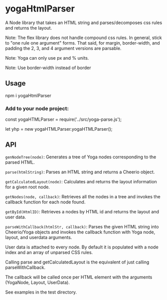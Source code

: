 # yogaHtmlParser
A Node library that takes an HTML string and parses/decomposes css rules and returns the layout. 

Note: The flex library does not handle compound css rules.  In general, stick to "one rule one argument" forms.  That said, for margin, border-width, and padding the 2, 3, and 4 argument versions are parsable.  

Note: Yoga can only use px and % units.

Note: Use border-width instead of border

## Usage

npm i yogaHtmlParser

### Add to your node project:

const yogaHTMLParser = require('../src/yoga-parse.js');

let yhp = new yogaHTMLParser.yogaHTMLParser();

## API

`genNodeTree(node)`: Generates a tree of Yoga nodes corresponding to the parsed HTML.

`parse(htmlString)`: Parses an HTML string and returns a Cheerio object.

`getCalculatedLayout(node)`: Calculates and returns the layout information for a given root node.

`getNodes(node, callback)`: Retrieves all the nodes in a tree and invokes the callback function for each node found.

`getById(HtmlID)`: Retrieves a nodes by HTML id and returns the layout and user data.

`parseWithCallback(htmlStr, callback)`: Parses the given HTML string into Cheerio/Yoga objects and invokes the callback function with Yoga node, layout, and userdata arguments.

User data is attached to every node.  By default it is populated with a node index and an array of unparsed CSS rules.

Calling parse and getCalculatedLayout is the equivalent of just calling parseWithCallback.

The callback will be called once per HTML element with the arguments (YogaNode, Layout, UserData).

See examples in the test directory.